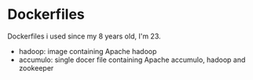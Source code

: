 # Dockerfiles


Dockerfiles i used since my 8 years old, I'm 23.

 - hadoop: image containing Apache hadoop
 - accumulo: single docer file containing Apache accumulo, hadoop and zookeeper
